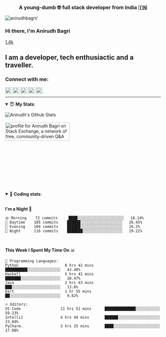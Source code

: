 <h3 align="center">A young-dumb 🤓 full stack developer from India 🇮🇳</h3>

<p align="left"> <img src=https://komarev.com/ghpvc/?username=anirudhbagri alt=anirudhbagri/> </p>

### Hi there, I'm Anirudh Bagri


<a href="https://stackoverflow.com/users/7579549" title="Stack Overflow">
<div class="favicon favicon-stackoverflow" title="Stack Overflow"></div>
<span class="score">1.4k</span>
</a>

## I am a developer, tech enthusiactic and a traveller. 

### Connect with me:


[<img align="left" alt="anirudh | Twitter" width="22px" src="https://cdn.jsdelivr.net/npm/simple-icons@v3/icons/twitter.svg" />][twitter]

[<img align="left" alt="anirudh | LinkedIn" width="22px" src="https://cdn.jsdelivr.net/npm/simple-icons@v3/icons/linkedin.svg" />][linkedin]

[<img align="left" alt="anirudh | Instagram" width="22px" src="https://cdn.jsdelivr.net/npm/simple-icons@v3/icons/instagram.svg" />][instagram]

[<img align="left" alt="anirudh | Instagram" width="22px" src="https://cdn.jsdelivr.net/npm/simple-icons@v3/icons/stackoverflow.svg" />][stackOverflow]

[<img align="left" alt="anirudh | Instagram" width="22px" src="https://cdn.jsdelivr.net/npm/simple-icons@v3/icons/gmail.svg" />][mail]

<br />

---

<details open>
 <summary>😇 <b>My Stats</b>: </summary>

<br>
<div>
<img align="left" alt="Anirudh's Github Stats" src="https://github-readme-stats.vercel.app/api?username=anirudhbagri&show_icons=true&hide_border=true" />
<br><br>
<a href="https://stackexchange.com/users/10271260"><img src="https://stackexchange.com/users/flair/10271260.png" width="208" height="58" alt="profile for Anirudh Bagri on Stack Exchange, a network of free, community-driven Q&amp;A sites" title="profile for Anirudh Bagri on Stack Exchange, a network of free, community-driven Q&amp;A sites"></a>
<div>
</details>

<br> <br> <br> <br> <br> <br> <br> <br>
<!-- --- -->

<details open>
 <summary>🤖 <b>Coding stats</b>: </summary>
 
<br>

**I'm a Night 🦉** 

```text
🌞 Morning    72 commits     ████░░░░░░░░░░░░░░░░░░░░░   18.14% 
🌆 Daytime    105 commits    ██████░░░░░░░░░░░░░░░░░░░   26.45% 
🌃 Evening    104 commits    ██████░░░░░░░░░░░░░░░░░░░   26.2% 
🌙 Night      116 commits    ███████░░░░░░░░░░░░░░░░░░   29.22%
```

<br>

**This Week I Spent My Time On** 📊 

```text
💬 Programming Languages: 
Python                     8 hrs 42 mins       ██████████░░░░░░░░░░░░░░░   43.48% 
Haskell                    5 hrs 41 mins       ███████░░░░░░░░░░░░░░░░░░   28.47% 
Java                       2 hrs 43 mins       ███░░░░░░░░░░░░░░░░░░░░░░   13.6% 
Dart                       1 hr 55 mins        ██░░░░░░░░░░░░░░░░░░░░░░░   9.62% 

🔥 Editors: 
VS Code                  11 hrs 51 mins      ██████████████░░░░░░░░░░░   59.23% 
IntelliJ                 4 hrs 44 mins       ██████░░░░░░░░░░░░░░░░░░░   23.69% 
PyCharm.                 3 hrs 25 mins       ████░░░░░░░░░░░░░░░░░░░░░   17.08% 

```

</details>


[twitter]: https://twitter.com/anirudhbagri
[linkedin]: https://linkedin.com/in/anirudhbagri
[instagram]: https://instagram.com/anirudhbagri
[stackOverflow]: https://stackoverflow.com/users/7579549/anirudh-bagri
[mail]: mailto:bagrianirudh@gmail.com
